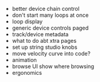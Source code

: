 - better device chain control
- don't start many loops at once
- loop display
- generic device controls paged
- track/device metadata
- what to do abt xtra pages
- set up string studio knobs
- move velocity curve into code?
- animation
- browse UI show where browsing
- ergonomics
